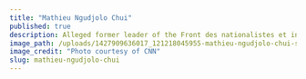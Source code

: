 ```yaml
---
title: "Mathieu Ngudjolo Chui"
published: true
description: Alleged former leader of the Front des nationalistes et intégrationnistes (Allied Forces of the Nationalist and Integrationist Front, FNI)
image_path: /uploads/1427909636017_121218045955-mathieu-ngudjolo-chui-story-top.jpg
image_credit: "Photo courtesy of CNN"
slug: mathieu-ngudjolo-chui
---
```


